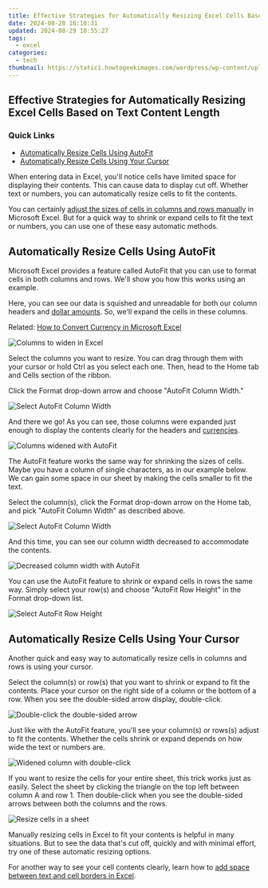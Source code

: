 ```yaml
---
title: Effective Strategies for Automatically Resizing Excel Cells Based on Text Content Length
date: 2024-08-28 16:10:31
updated: 2024-08-29 10:55:27
tags:
  - excel
categories:
  - tech
thumbnail: https://static1.howtogeekimages.com/wordpress/wp-content/uploads/2021/09/microsoft_excel_hero_1200x675.jpg
---
```


## Effective Strategies for Automatically Resizing Excel Cells Based on Text Content Length

### Quick Links

* [Automatically Resize Cells Using AutoFit](https://tech-revival.techidaily.com/understanding-gpt-bot-causes-behind-website-restrictions/)
* [Automatically Resize Cells Using Your Cursor](https://youtube-docs.techidaily.com/024-approved-the-guide-to-smart-video-money-making-on-platforms/)

 When entering data in Excel, you'll notice cells have limited space for displaying their contents. This can cause data to display cut off. Whether text or numbers, you can automatically resize cells to fit the contents.

 You can certainly [adjust the sizes of cells in columns and rows manually](https://easy-unlock-android.techidaily.com/in-2024-unlock-your-realme-11-5g-phone-with-ease-the-3-best-lock-screen-removal-tools-by-drfone-android/) in Microsoft Excel. But for a quick way to shrink or expand cells to fit the text or numbers, you can use one of these easy automatic methods.

##  Automatically Resize Cells Using AutoFit

 Microsoft Excel provides a feature called AutoFit that you can use to format cells in both columns and rows. We'll show you how this works using an example.

 Here, you can see our data is squished and unreadable for both our column headers and [dollar amounts](https://unlock-android.techidaily.com/in-2024-how-to-unlock-vivo-v30-phone-pattern-lock-without-factory-reset-by-drfone-android/). So, we'll expand the cells in these columns.

Related: [How to Convert Currency in Microsoft Excel](https://unlock-android.techidaily.com/in-2024-how-to-unlock-vivo-v30-phone-pattern-lock-without-factory-reset-by-drfone-android/) 

![Columns to widen in Excel](https://static1.howtogeekimages.com/wordpress/wp-content/uploads/2021/10/ColumnsToWiden-ExcelResizeCells.png) 

 Select the columns you want to resize. You can drag through them with your cursor or hold Ctrl as you select each one. Then, head to the Home tab and Cells section of the ribbon.

 Click the Format drop-down arrow and choose "AutoFit Column Width."

![Select AutoFit Column Width](https://static1.howtogeekimages.com/wordpress/wp-content/uploads/2021/10/AutoFitColumnWidth-ExcelResizeCells.png) 

 And there we go! As you can see, those columns were expanded just enough to display the contents clearly for the headers and [currencies](https://on-screen-recording.techidaily.com/updated-rapid-reel-sound-mixed-screenshotting/).

![Columns widened with AutoFit](https://static1.howtogeekimages.com/wordpress/wp-content/uploads/2021/10/AutoFitColumnsWiden-ExcelResizeCells.png) 

 The AutoFit feature works the same way for shrinking the sizes of cells. Maybe you have a column of single characters, as in our example below. We can gain some space in our sheet by making the cells smaller to fit the text.

 Select the column(s), click the Format drop-down arrow on the Home tab, and pick "AutoFit Column Width" as described above.

![Select AutoFit Column Width](https://static1.howtogeekimages.com/wordpress/wp-content/uploads/2021/10/AutoFitColumnWidthShrink-ExcelResizeCells.png) 

 And this time, you can see our column width decreased to accommodate the contents.

![Decreased column width with AutoFit](https://static1.howtogeekimages.com/wordpress/wp-content/uploads/2021/10/ShrinkColumn-ExcelResizeCells.png) 

 You can use the AutoFit feature to shrink or expand cells in rows the same way. Simply select your row(s) and choose "AutoFit Row Height" in the Format drop-down list.

![Select AutoFit Row Height](https://static1.howtogeekimages.com/wordpress/wp-content/uploads/2021/10/AutoFitRowHeight-ExcelResizeCells.png) 

##  Automatically Resize Cells Using Your Cursor

 Another quick and easy way to automatically resize cells in columns and rows is using your cursor.

 Select the column(s) or row(s) that you want to shrink or expand to fit the contents. Place your cursor on the right side of a column or the bottom of a row. When you see the double-sided arrow display, double-click.

![Double-click the double-sided arrow](https://static1.howtogeekimages.com/wordpress/wp-content/uploads/2021/10/CursorResizeColumn-ExcelResizeCells.png) 

 Just like with the AutoFit feature, you'll see your column(s) or rows(s) adjust to fit the contents. Whether the cells shrink or expand depends on how wide the text or numbers are.

![Widened column with double-click](https://static1.howtogeekimages.com/wordpress/wp-content/uploads/2021/10/CursorResizedColumn-ExcelResizeCells.png) 

 If you want to resize the cells for your entire sheet, this trick works just as easily. Select the sheet by clicking the triangle on the top left between column A and row 1\. Then double-click when you see the double-sided arrows between both the columns and the rows.

![Resize cells in a sheet](https://static1.howtogeekimages.com/wordpress/wp-content/uploads/2021/10/SelectAdjustSheet-ExcelResizeCells.png) 

 Manually resizing cells in Excel to fit your contents is helpful in many situations. But to see the data that's cut off, quickly and with minimal effort, try one of these automatic resizing options.

 For another way to see your cell contents clearly, learn how to [add space between text and cell borders in Excel](https://instagram-clips.techidaily.com/updated-2024-approved-dual-dimensions-in-display-the-instagram-guide-to-effortless-image-turns/).

<ins class="adsbygoogle"
     style="display:block"
     data-ad-format="autorelaxed"
     data-ad-client="ca-pub-7571918770474297"
     data-ad-slot="1223367746"></ins>



<ins class="adsbygoogle"
     style="display:block"
     data-ad-client="ca-pub-7571918770474297"
     data-ad-slot="8358498916"
     data-ad-format="auto"
     data-full-width-responsive="true"></ins>

